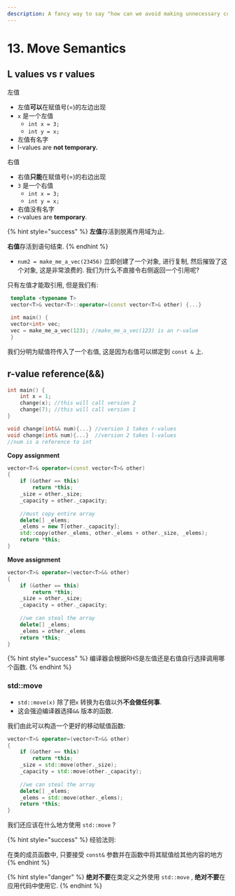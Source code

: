 ```yaml
---
description: A fancy way to say "how can we avoid making unnecessary copies of resources?"
---
```


# 13. Move Semantics

## L values vs r values

左值

* 左值**可以**在赋值号(=)的左边出现
* `x` 是一个左值
  * `int x = 3;`&#x20;
  * `int y = x;`&#x20;
* 左值有名字
* l-values are **not temporary.**



右值

* 右值**只能**在赋值号(=)的右边出现
* `3` 是一个右值
  * `int x = 3;`
  * `int y = x;`&#x20;
* 右值没有名字
* r-values are **temporary**.



{% hint style="success" %}
**左值**存活到脱离作用域为止.

**右值**存活到语句结束.
{% endhint %}



* `num2 = make_me_a_vec(23456)` 立即创建了一个对象, 进行复制, 然后摧毁了这个对象, 这是非常浪费的. 我们为什么不直接令右侧返回一个引用呢?



只有左值才能取引用, 但是我们有:

```cpp
 template <typename T>
 vector<T>& vector<T>::operator=(const vector<T>& other) {...}
  
 int main() {
 vector<int> vec;
 vec = make_me_a_vec(123); //make_me_a_vec(123) is an r-value
 }
```

我们分明为赋值符传入了一个右值, 这是因为右值可以绑定到 `const &` 上.



## r-value reference(&&)

```cpp
int main() {
    int x = 1;
    change(x); //this will call version 2
    change(7); //this will call version 1
}

void change(int&& num){...} //version 1 takes r-values
void change(int& num){...}  //version 2 takes l-values
//num is a reference to int
```



**Copy assignment**

```cpp
vector<T>& operator=(const vector<T>& other) 
{ 
    if (&other == this) 
        return *this; 
    _size = other._size; 
    _capacity = other._capacity; 
    
    //must copy entire array
    delete[] _elems; 
    _elems = new T[other._capacity]; 
    std::copy(other._elems, other._elems + other._size, _elems); 
    return *this; 
}
```



**Move assignment**

```cpp
vector<T>& operator=(vector<T>&& other)
{ 
    if (&other == this)
        return *this; 
    _size = other._size; 
    _capacity = other._capacity; 
    
    //we can steal the array
    delete[] _elems; 
    _elems = other._elems
    return *this; 
}
```

{% hint style="success" %}
编译器会根据RHS是左值还是右值自行选择调用哪个函数.
{% endhint %}



### std::move

* `std::move(x)` 除了把`x` 转换为右值以外**不会做任何事**.
* 这会强迫编译器选择`&&` 版本的函数.

我们由此可以构造一个更好的移动赋值函数:

```cpp
vector<T>& operator=(vector<T>&& other)
{ 
    if (&other == this)
        return *this; 
    _size = std::move(other._size); 
    _capacity = std::move(other._capacity); 
    
    //we can steal the array
    delete[] _elems; 
    _elems = std::move(other._elems);
    return *this; 
}
```



我们还应该在什么地方使用 `std::move` ?

{% hint style="success" %}
经验法则:

在类的成员函数中, 只要接受 `const&` 参数并在函数中将其赋值给其他内容的地方
{% endhint %}

{% hint style="danger" %}
**绝对不要**在类定义之外使用 `std::move` , **绝对不要**在应用代码中使用它.
{% endhint %}

